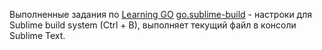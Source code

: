 Выполненные задания по [Learning GO](https://miek.nl/go/)
[go.sublime-build](https://github.com/delisher/go_test/blob/master/go.sublime-build) - настроки для Sublime build system (Ctrl + B), выполняет текущий файл в консоли Sublime Text.